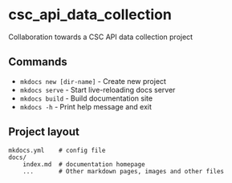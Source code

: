 # csc_api_data_collection
Collaboration towards a CSC API data collection project

## Commands

* `mkdocs new [dir-name]` - Create new project
* `mkdocs serve` - Start live-reloading docs server
* `mkdocs build` - Build documentation site
* `mkdocs -h` - Print help message and exit

## Project layout

    mkdocs.yml    # config file
    docs/
        index.md  # documentation homepage
        ...       # Other markdown pages, images and other files
